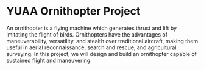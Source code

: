 # YUAA Ornithopter Project

An ornithopter is a flying machine which generates thrust and lift by imitating the flight of birds. Ornithopters have the advantages of maneuverability, versatility, and stealth over traditional aircraft, making them useful in aerial reconnaissance, search and rescue, and agricultural surveying. In this project, we will design and build an ornithopter capable of sustained flight and maneuvering.
